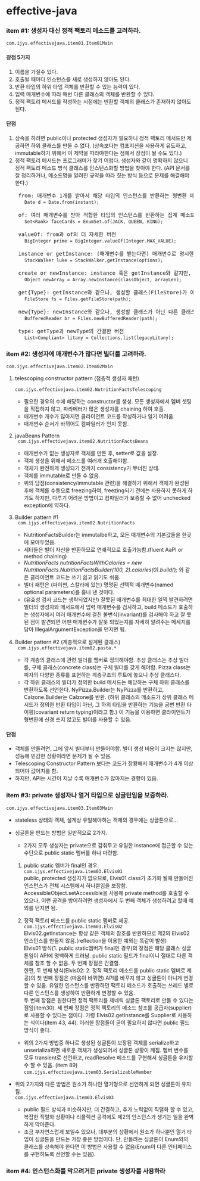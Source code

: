 # effective-java
### item #1: 생성자 대신 정적 팩토리 메소드를 고려하라.

<code>com.ijys.effectivejava.item01.Item01Main</code>

#### 장점 5가지
1. 이름을 가질수 있다.
2. 호출될 때마다 인스턴스를 새로 생성하지 않아도 된다.
3. 반환 타입의 하위 타입 객체를 반환할 수 있는 능력이 있다.
4. 입력 매개변수에 따라 매번 다른 클래스의 객체를 반환할 수 있다.
5. 정적 팩토리 메서드를 작성하는 시점에는 반환할 객체의 클래스가 존재하지 않아도 된다.
#### 단점
1. 상속을 하려면 public이나 protected 생성자가 필요하니 정적 팩토리 메서드만 제공하면 하위 클래스를 만들 수 없다. (상속보다는 컴포지션을 사용하게 유도하고, immutable하기 위해서 이 제약을 따라야한다는 점에서 장점이 될 수도 있다.)
2. 정적 팩토리 메서드는 프로그래머가 찾기 어럽다. 생성자와 같이 명확하지 않으니 정적 팩토리 메소드 방식 클래스를 인스턴스화할 방법을 찾아야 한다. (API 문서를 잘 정리하거나, 메소드명을 알려진 규약을 따라 짓는 방식 등으로 문제를 해결해야한다.)
   <pre>
    from: 매개변수 1개를 받아서 해당 타입의 인스턴스를 반환하는 형변환 메서드
      <code>Date d = Date.from(instant);</code>
    
    of: 여러 매개변수를 받아 적합한 타입의 인스턴스를 반환하는 집계 메소드  
      <code>Set&lt;Rank&gt; faceCards = EnumSet.of(JACK, QUEEN, KING);</code>
    
    valueOf: from과 of의 더 자세한 버전  
      <code>BigInteger prime = BigInteger.valueOf(Integer.MAX_VALUE);</code>
    
    instance or getInstance: (매개변수를 받는다면) 매개변수로 명시한 인스턴스를 반환하지만, 같은 인스턴스임을 보장하지는 않는다.  
      <code>StackWalker luke = StackWalker.getInstance(options);</code>
    
    create or newInstance: instance 혹은 getInstance와 같지만, 매번 새로운 인스턴스를 생성해 반환함을 보장한다.  
      <code>Object newArray = Array.newInstance(classObject, arrayLen);</code>
    
    get{Type}: getInstance와 같으나, 생성할 클래스(FileStore)가 아닌 다른 클래스(Files)에 팩터리 메서드를 정의할 때 쓴다. "Type"은 팩토리 메소드가 반환할 객체의 타입이다.  
      <code>FileStore fs = Files.getFileStore(path);</code>
    
    new{Type}: newInstance와 같으나, 생성할 클래스가 아닌 다른 클래스에 팩토리 메소드를 정의할 때 쓴다. "Type"은 팩토리 메소드가 반환할 객체의 타입이다.  
      <code>BufferedReader br = Files.newBufferedReader(path);</code>
    
    type: getType과 newType의 간결한 버전  
      <code>List&lt;Compliant&gt; litany = Collections.list(legacyLitany);</code>
   </pre>
### item #2: 생성자에 매개변수가 많다면 빌더를 고려하라.

<code>com.ijys.effectivejava.item02.Item02Main</code>

1. telescoping constructor pattern (점층적 생성자 패턴)  
   <code> com.ijys.effectivejava.item02.NutritionFactsTelescoping</code>
   * 필요한 경우의 수에 해당하는 constructor를 생성. 모든 생성자에서 멤버 셋팅을 직접하지 않고, 파라메터가 많은 생성자를 chaining 하여 호출.
   * 매개변수 개수가 많아지면 클라이언트 코드를 작성하거나 일기 어려움.
   * 매개변수 순서가 바뀌어도 컴파일러가 인지 못함.
   
2. javaBeans Pattern  
   <code> com.ijys.effectivejava.item02.NutritionFactsBeans</code>
   * 매개변수가 없는 생성자로 객체를 만든 후, setter로 값을 설정.
   * 객체 생성을 위해서 메소드를 여러개 호출해야함.
   * 객체가 완전하게 생성되기 전까지 consistency가 무너진 상태.
   * 객체를 immutable로 만들 수 없음.
   * 위의 담점(consistency/immutable 관련)을 해결하기 위해서 객체가 완성된 후에 객체를 수동으로 freezing하여, freezing되기 전에는 사용하지 못하게 하기도 하지만, 
   다루기 어려운 방법이고 컴파일러가 보증할 수 없어 unchecked exception에 약하다.

3. Builder pattern #1  
   <code> com.ijys.effectivejava.item02.NutritionFacts</code>
   * NutritionFactsBuilder는 immutalbe하고, 모든 매개변수의 기본값들을 한곳에 모아두었음.
   * 세터들은 빌더 자신을 반환하므로 연쇄적으로 호출가능함.(fluent AaPI or method chaining)
   * _NutritionFacts nutritionFactsWithCalories = new NutritionFacts.NutritionFactsBuilder(100, 2).calories(0).build();_ 와 같은 클라이언트 코드는 쓰기 쉽고 읽기도 쉬움.
   * 빌더 패턴은 (파이썬, 스칼라에 있는) 명명된 선택적 매개변수(named optional parameters)를 흉내 낸 것이다.
   * (유효성 검사 코드는 생략되었지만) 잘못된 매개변수를 최대한 일찍 발견하려면 빌더의 생성자와 메서드에서 입력 매개변수를 검사하고,
   build 메소드가 호출하는 생성자에서 여러 매개변수에 걸친 불변식(invariant)를 검사해야 하고 잘 못된 점이 발견되면 어땐 매개변수가 잘못 되었는지를 자세히 알려주는 메세지를 담아
   IllegalArgumentException을 던지면 됨.  

4. Builder pattern #2 (계층적으로 설계된 클래스)   
<code> com.ijys.effectivejava.item02.pasta.*</code>
   * 각 계층의 클래스에 관련 빌더를 멤버로 정의해야함. 추상 클래스는 추상 빌더를, 구체 클래스(concrete class)는 구체 빌더를 갖게 해야함. Pizza class는  피자의 다양한 종류를 표현하는 계층구조의 루트에 놓으니 추상 클래스다.
   * 각 하위 클래스의 빌더가 정의한 build 메서드는 해당하는 구체 하위 클래스를 반환하도록 선언한다. NyPizza.Builder는 NyPizza를 반환하고, Calzone.Builder는 Calzone를 반환.
   (하위 클래스의 메소드가 상위 클래스 메서드가 정의한 반환 타입이 아닌, 그 하위 타입을 반환하는 기능을 공변 반환 타이핑(covariant return typing)이라고 함.) 이 기능을 이용하면 클라이언트가 형변환에 신경 쓰지 않고도 빌더를 사용할 수 있음.
#### 단점
   * 객체를 만들려면, 그에 앞서 빌더부터 만들어야함. 빌더 생성 비용이 크지는 않지만, 성능에 민감한 상황이라면 문제가 될 수 있음.
   * Telescoping Constructor Pattern 보다는 코드가 장황해서 매개변수가 4개 이상되어야 값어치를 함.
   * 하지만, API는 시간이 지날 수록 매개변수가 많아지는 경향이 있음.

### item #3: private 생성자나 열거 타입으로 싱글턴임을 보증하라.

<code>com.ijys.effectivejava.item03.Item03Main</code>
* stateless 상태의 객체, 설계상 유일해야하는 객체의 경우에는 싱글톤으로...  
* 싱글톤을 만드는 방법은 일반적으로 2가지.  
  * 2가지 모두 생성자는 private으로 감춰두고 유일한 instance에 접근할 수 있는 수단으로 public static 멤버를 하나 마련함.
  1. public static 멤버가 final인 경우.  
     <code>com.ijys.effectivejava.item03.Elvis01</code>  
  public, protected 생성자가 없으므로, Elvis01 class가 초기화 될때 만들어진 인스턴스가 전체 시스템에서 하나뿐임을 보장함.  
  AccessibleObject.setAccessible을 사용해 private method를 호출할 수 있으나, 이런 공격을 방어하려면 생성자에서 두 번째 객체가 생성하려고 할때 예외를 던지면 됨.  

  2. 정적 팩토리 메소드를 public static 멤버로 제공.  
     <code>com.ijys.effectivejava.item03.Elvis02</code>  
  Elvis02.getInstance는 항상 같은 객체의 참조를 반환하므로 제2의 Elvis02 인스턴스를 만들지 않음.(reflection을 이용한 예외는 똑같이 발생)  
  Elvis01 방식(1. public static멤버가 final인 경우)의 장점은 해당 클래스 싱글톤임이 API에 명백하게 드러남. public static 필드가 final이니 절대로 다른 객체를 참조 할 수 없음. 두 번째 장점은 간결함.  
  한편, 두 번째 방식(Elvis02: 2. 정적 팩토리 메소드를 public static 멤버로 제공)의 첫 번째 장점은 (마음이 바뀌면) API를 바꾸지 않고 싱글톤이 아니게 변경할 수 있음. 유일한 인스턴스를 반환하던 팩토리 메소드가 호출하는 쓰레드 별로 다른 인스턴스를 생성하여 반환하게 변경할 수 있음.  
  두 번째 장점은 원한다면 정적 팩토리를 제네릭 싱글톤 팩토리로 만들 수 있다는 점임(item30). 세 번째 장점은 정적 팩토리의 메소드 참조를 공급자(supplier)로 사용할 수 있다는 점이다. 가령 Elvis02.getInstance를 Supplier<Elvis02>로 사용하는 식이다(item 43, 44). 이러한 장점들이 굳이 필요하지 않다면 public 필드 방식이 좋다.
  
  * 위의 2가지 방법중 하나로 생성된 싱글톤이 보장된 객체를  serialize하고 unserializa하면 새로운 객체가 생성되어서 싱글톤 상황이 깨짐. 
  멤버 변수를 모두 transient로 선언하고, readResolve 메소드를 구현해서 싱글톤을 유지할 수 할 수 있음. (item 89)  
  <code>com.ijys.effectivejava.item03.SerializableMember</code>
* 위의 2가지와 다른 방법은 원소가 하나인 열거형으로 선언하게 되면 싱글톤이 유지됨.  
   <code>com.ijys.effectivejava.item03.Elvis03</code>
   * public 필드 방식과 비슷하지만, 더 간결하고, 추가 노력없이 직렬화 할 수 있고, 복잡한 직렬화 상황이나 리플렉션 공격에도 제2의 인스턴스가 생기는 일을 완벽하게 막아준다.  
   * 조금 부자연스럽게 보일수 있으나, 대부분의 상황에서 원소가 하나뿐인 열거 타입이 싱글톤을 만드는 가장 좋은 방법이다. 단, 만들려는 싱글톤이 Enum외의 클래스를 상속해야 한다면 이 방법은 사용할 수 없음(Enum이 다른 인터페이스를 구현하도록 선언할 수는 있음).

### item #4: 인스턴스화를 막으려거든 private 생성자를 사용하라


